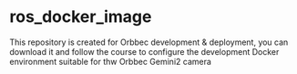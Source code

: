 # ros_docker_image
This repository is created for Orbbec development & deployment, you can download it and follow the course to configure the development Docker environment suitable for thw Orbbec Gemini2 camera
